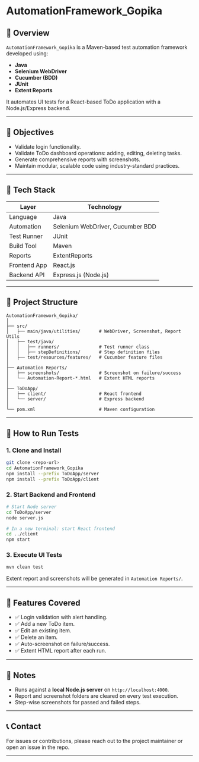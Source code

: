 # AutomationFramework_Gopika

## 📌 Overview

`AutomationFramework_Gopika` is a Maven-based test automation framework developed using:
- **Java**
- **Selenium WebDriver**
- **Cucumber (BDD)**
- **JUnit**
- **Extent Reports**

It automates UI tests for a React-based ToDo application with a Node.js/Express backend.

---

## 🎯 Objectives

- Validate login functionality.
- Validate ToDo dashboard operations: adding, editing, deleting tasks.
- Generate comprehensive reports with screenshots.
- Maintain modular, scalable code using industry-standard practices.

---

## 🧩 Tech Stack

| Layer         | Technology                        |
|--------------|-----------------------------------|
| Language      | Java                              |
| Automation    | Selenium WebDriver, Cucumber BDD  |
| Test Runner   | JUnit                             |
| Build Tool    | Maven                             |
| Reports       | ExtentReports                     |
| Frontend App  | React.js                          |
| Backend API   | Express.js (Node.js)              |

---

## 📁 Project Structure

```
AutomationFramework_Gopika/
│
├── src/
│   ├── main/java/utilities/       # WebDriver, Screenshot, Report Utils
│   ├── test/java/
│   │   ├── runners/               # Test runner class
│   │   ├── stepDefinitions/       # Step definition files
│   ├── test/resources/features/   # Cucumber feature files
│
├── Automation Reports/
│   ├── screenshots/               # Screenshot on failure/success
│   └── Automation-Report-*.html   # Extent HTML reports
│
├── ToDoApp/
│   ├── client/                    # React frontend
│   └── server/                    # Express backend
│
└── pom.xml                        # Maven configuration
```

---

## 🚀 How to Run Tests

### 1. Clone and Install

```bash
git clone <repo-url>
cd AutomationFramework_Gopika
npm install --prefix ToDoApp/server
npm install --prefix ToDoApp/client
```

### 2. Start Backend and Frontend

```bash
# Start Node server
cd ToDoApp/server
node server.js

# In a new terminal: start React frontend
cd ../client
npm start
```

### 3. Execute UI Tests

```bash
mvn clean test
```

Extent report and screenshots will be generated in `Automation Reports/`.

---

## 🧪 Features Covered

- ✅ Login validation with alert handling.
- ✅ Add a new ToDo item.
- ✅ Edit an existing item.
- ✅ Delete an item.
- ✅ Auto-screenshot on failure/success.
- ✅ Extent HTML report after each run.

---

## 📌 Notes

- Runs against a **local Node.js server** on `http://localhost:4000`.
- Report and screenshot folders are cleared on every test execution.
- Step-wise screenshots for passed and failed steps.

---

## 📞 Contact

For issues or contributions, please reach out to the project maintainer or open an issue in the repo.

---